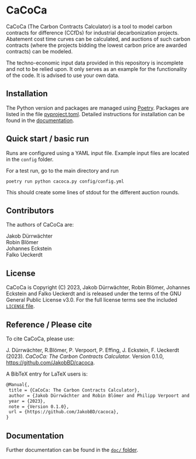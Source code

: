 # CaCoCa

CaCoCa (The Carbon Contracts Calculator) is a tool to model carbon contracts for difference (CCfDs) for industrial decarbonization projects. Abatement cost time curves can be calculated, and auctions of such carbon contracts (where the projects bidding the lowest carbon price are awarded contracts) can be modeled.

The techno-economic input data provided in this repository is incomplete and not to be relied upon. It only serves as an example for the functionality of the code. It is advised to use your own data.

## Installation

The Python version and packages are managed using [Poetry](https://python-poetry.org/docs/). Packages are listed in the file [pyproject.toml](pyproject.toml). Detailed instructions for installation can be found in the [documentation](doc/100_getting_started.md).

## Quick start / basic run

Runs are configured using a YAML input file. Example input files are located in the `config` folder.

For a test run, go to the main directory and run

```
poetry run python cacoca.py config/config.yml
```

This should create some lines of stdout for the different auction rounds.

## Contributors

The authors of CaCoCa are:

Jakob Dürrwächter\
Robin Blömer\
Johannes Eckstein\
Falko Ueckerdt

## License

CaCoCa is Copyright (C) 2023, Jakob Dürrwächter, Robin Blömer, Johannes Eckstein and Falko Ueckerdt and is released under the terms of the
GNU General Public License v3.0. For the full license terms see
the included [`LICENSE` file](LICENSE).

## Reference / Please cite

To cite CaCoCa, please use:

J. Dürrwächter, R.Blömer, P. Verpoort, P. Effing, J. Eckstein, F. Ueckerdt (2023). _CaCoCa: The Carbon Contracts Calculator._ Version 0.1.0, <https://github.com/JakobBD/cacoca>.

A BibTeX entry for LaTeX users is:

 ```latex
@Manual{,
  title = {CaCoCa: The Carbon Contracts Calculator},
  author = {Jakob Dürrwächter and Robin Blömer and Philipp Verpoort and Paul Effing and Johannes Eckstein and Falko Ueckerdt},
  year = {2023},
  note = {Version 0.1.0},
  url = {https://github.com/JakobBD/cacoca},
}
```

## Documentation

Further documentation can be found in the [`doc/` folder](doc/).


